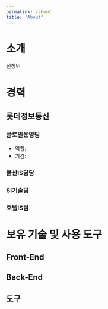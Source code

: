 ```yaml
---
permalink: /about
title: "About"
---
```

# 소개
전창민


# 경력
## 롯데정보통신
### 글로벌운영팀
- 역할:
- 기간:

### 물산IS담당
### SI기술팀

### 호텔IS팀

# 보유 기술 및 사용 도구
## Front-End

## Back-End

## 도구